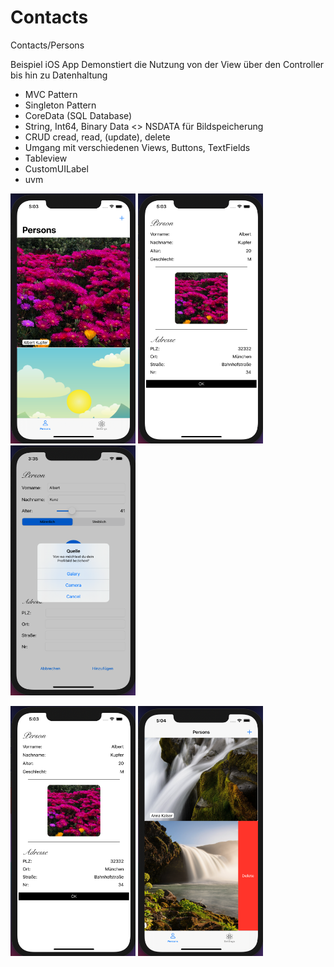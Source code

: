# Contacts
 
 Contacts/Persons
 
Beispiel iOS App 
Demonstiert die Nutzung von der View über den Controller bis hin zu Datenhaltung
- MVC Pattern
- Singleton Pattern
- CoreData (SQL Database)
- String, Int64, Binary Data <> NSDATA für Bildspeicherung
- CRUD cread, read, (update), delete
- Umgang mit verschiedenen Views, Buttons, TextFields
- Tableview
- CustomUILabel
- uvm
 
<p align="left">
  <img src="https://github.com/ansc00/Contacts/blob/main/img/5.png" width="200" height="400" >
  <img src="https://github.com/ansc00/Contacts/blob/main/img/4.png" width="200" height="400">
 <img src="https://github.com/ansc00/Contacts/blob/main/img/2.png" width="200" height="400">
</p>

<p align="left">
  <img src="https://github.com/ansc00/Contacts/blob/main/img/4.png" width="200" height="400">
  <img src="https://github.com/ansc00/Contacts/blob/main/img/6.png" width="200" height="400">
</p>
